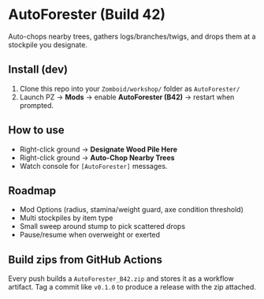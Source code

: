 # AutoForester (Build 42)

Auto-chops nearby trees, gathers logs/branches/twigs, and drops them at a stockpile you designate.

## Install (dev)
1. Clone this repo into your `Zomboid/workshop/` folder as `AutoForester/`
2. Launch PZ → **Mods** → enable **AutoForester (B42)** → restart when prompted.

## How to use
- Right-click ground → **Designate Wood Pile Here**
- Right-click ground → **Auto-Chop Nearby Trees**
- Watch console for `[AutoForester]` messages.

## Roadmap
- Mod Options (radius, stamina/weight guard, axe condition threshold)
- Multi stockpiles by item type
- Small sweep around stump to pick scattered drops
- Pause/resume when overweight or exerted

## Build zips from GitHub Actions
Every push builds a `AutoForester_B42.zip` and stores it as a workflow artifact.
Tag a commit like `v0.1.0` to produce a release with the zip attached.
